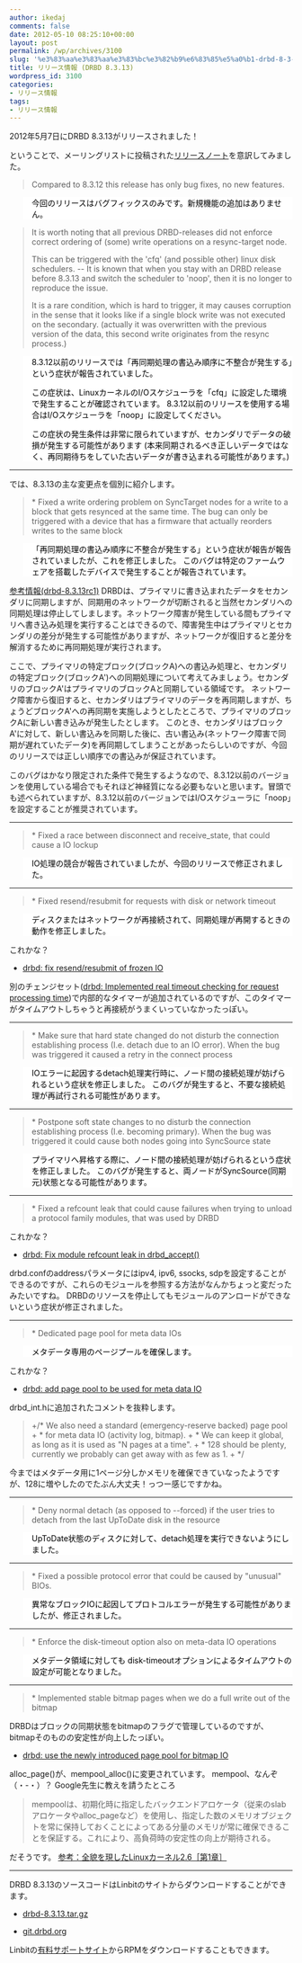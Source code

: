 ```yaml
---
author: ikedaj
comments: false
date: 2012-05-10 08:25:10+00:00
layout: post
permalink: /wp/archives/3100
slug: '%e3%83%aa%e3%83%aa%e3%83%bc%e3%82%b9%e6%83%85%e5%a0%b1-drbd-8-3-13'
title: リリース情報 (DRBD 8.3.13)
wordpress_id: 3100
categories:
- リリース情報
tags:
- リリース情報
---
```


2012年5月7日にDRBD 8.3.13がリリースされました！

ということで、メーリングリストに投稿された[リリースノート](http://www.gossamer-threads.com/lists/drbd/users/23703)を意訳してみました。
  




<blockquote>
Compared to 8.3.12 this release has only bug fixes, no new features. 
</blockquote>




<blockquote style="background-color:white;border-color:white;color:black;">
今回のリリースはバグフィックスのみです。新規機能の追加はありません。
</blockquote>





<blockquote>
It is worth noting that all previous DRBD-releases did not enforce correct ordering of (some) write operations on a resync-target node. 

This can be triggered with the 'cfq' (and possible other) linux disk schedulers. -- It is known that when you stay with an DRBD release before 8.3.13 and switch the scheduler to 'noop', then it is no longer to reproduce the issue. 

It is a rare condition, which is hard to trigger, it may causes corruption in the sense that it looks like if a single block write was not executed on the secondary. 
(actually it was overwritten with the previous version of the data, this second write originates from the resync process.) 
</blockquote>




<blockquote style="background-color:white;border-color:white;color:black;">
8.3.12以前のリリースでは「再同期処理の書込み順序に不整合が発生する」という症状が報告されていました。

この症状は、LinuxカーネルのI/Oスケジューラを「cfq」に設定した環境で発生することが確認されています。
8.3.12以前のリリースを使用する場合はI/Oスケジューラを「noop」に設定してください。

この症状の発生条件は非常に限られていますが、セカンダリでデータの破損が発生する可能性があります
(本来同期されるべき正しいデータではなく、再同期待ちをしていた古いデータが書き込まれる可能性があります。)
</blockquote>




* * *


では、8.3.13の主な変更点を個別に紹介します。
  



<blockquote>
 * Fixed a write ordering problem on SyncTarget nodes for a write to a block that gets resynced at the same time. 
   The bug can only be triggered with a device that has a firmware that actually reorders writes to the same block 
</blockquote>




<blockquote style="background-color:white;border-color:white;color:black;">
「再同期処理の書込み順序に不整合が発生する」という症状が報告が報告されていましたが、これを修正しました。
このバグは特定のファームウェアを搭載したデバイスで発生することが報告されています。
</blockquote>



[参考情報(drbd-8.3.13rc1)](http://www.gossamer-threads.com/lists/drbd/announce/23568)
DRBDは、プライマリに書き込まれたデータをセカンダリに同期しますが、同期用のネットワークが切断されると当然セカンダリへの同期処理は停止してしまします。ネットワーク障害が発生している間もプライマリへ書き込み処理を実行することはできるので、障害発生中はプライマリとセカンダリの差分が発生する可能性がありますが、ネットワークが復旧すると差分を解消するために再同期処理が実行されます。

ここで、プライマリの特定ブロック(ブロックA)への書込み処理と、セカンダリの特定ブロック(ブロックA')への同期処理について考えてみましょう。セカンダリのブロックA'はプライマリのブロックAと同期している領域です。
ネットワーク障害から復旧すると、セカンダリはプライマリのデータを再同期しますが、ちょうどブロックA'への再同期を実施しようとしたところで、プライマリのブロックAに新しい書き込みが発生したとします。
このとき、セカンダリはブロックA'に対して、新しい書込みを同期した後に、古い書込み(ネットワーク障害で同期が遅れていたデータ)を再同期してしまうことがあったらしいのですが、今回のリリースでは正しい順序での書込みが保証されています。

このバグはかなり限定された条件で発生するようなので、8.3.12以前のバージョンを使用している場合でもそれほど神経質になる必要もないと思います。冒頭でも述べられていますが、8.3.12以前のバージョンではI/Oスケジューラに「noop」を設定することが推奨されています。



* * *




<blockquote>
 * Fixed a race between disconnect and receive_state, that could cause a IO lockup 
</blockquote>




<blockquote style="background-color:white;border-color:white;color:black;">
IO処理の競合が報告されていましたが、今回のリリースで修正されました。
</blockquote>




* * *




<blockquote>
 * Fixed resend/resubmit for requests with disk or network timeout 
</blockquote>




<blockquote style="background-color:white;border-color:white;color:black;">
ディスクまたはネットワークが再接続されて、同期処理が再開するときの動作を修正しました。
</blockquote>



これかな？




  * [drbd: fix resend/resubmit of frozen IO](http://git.drbd.org/gitweb.cgi?p=drbd-8.3.git;a=commit;h=8cdfb13850e5e352c1e809f8b648d65fb2fa1762)



別のチェンジセット([drbd: Implemented real timeout checking for request processing time](http://git.drbd.org/gitweb.cgi?p=drbd-8.3.git;a=commit;h=74778e2c9bdbb2c172b4ca9536620dadfeccab19))で内部的なタイマーが追加されているのですが、このタイマーがタイムアウトしちゃうと再接続がうまくいっていなかったっぽい。
  



* * *




<blockquote>
 * Make sure that hard state changed do not disturb the connection establishing process (I.e. detach due to an IO error). 
   When the bug was triggered it caused a retry in the connect process 
</blockquote>




<blockquote style="background-color:white;border-color:white;color:black;">
IOエラーに起因するdetach処理実行時に、ノード間の接続処理が妨げられるという症状を修正しました。
このバグが発生すると、不要な接続処理が再試行される可能性があります。
</blockquote>




* * *




<blockquote>
 * Postpone soft state changes to no disturb the connection establishing process (I.e. becoming primary). 
   When the bug was triggered it could cause both nodes going into SyncSource state 
</blockquote>




<blockquote style="background-color:white;border-color:white;color:black;">
プライマリへ昇格する際に、ノード間の接続処理が妨げられるという症状を修正しました。
このバグが発生すると、両ノードがSyncSource(同期元)状態となる可能性があります。
</blockquote>




* * *




<blockquote>
 * Fixed a refcount leak that could cause failures when trying to unload a protocol family modules, that was used by DRBD 
</blockquote>



これかな？




  * [drbd: Fix module refcount leak in drbd_accept()](http://git.drbd.org/gitweb.cgi?p=drbd-8.3.git;a=commit;h=c2c2067c661c7cba213b0301e2b39f17c1419e51)



drbd.confのaddressパラメータにはipv4, ipv6, ssocks, sdpを設定することができるのですが、これらのモジュールを参照する方法がなんかちょっと変だったみたいですね。
DRBDのリソースを停止してもモジュールのアンロードができないという症状が修正されました。
  



* * *




<blockquote>
 * Dedicated page pool for meta data IOs 
</blockquote>




<blockquote style="background-color:white;border-color:white;color:black;">
メタデータ専用のページプールを確保します。
</blockquote>



これかな？




  * [drbd: add page pool to be used for meta data IO](http://git.drbd.org/gitweb.cgi?p=drbd-8.3.git;a=commit;h=6f03626b7bb3a54db16918047c3106b0ce3d73f7)




drbd_int.hに追加されたコメントを抜粋します。


<blockquote>
+/* We also need a standard (emergency-reserve backed) page pool
+ * for meta data IO (activity log, bitmap).
+ * We can keep it global, as long as it is used as "N pages at a time".
+ * 128 should be plenty, currently we probably can get away with as few as 1.
+ */
</blockquote>


今まではメタデータ用に1ページ分しかメモリを確保できていなったようですが、128に増やしたのでたぶん大丈夫！っつー感じですかね。
  



* * *




<blockquote>
 * Deny normal detach (as opposed to --forced) if the user tries to detach from the last UpToDate disk in the resource 
</blockquote>




<blockquote style="background-color:white;border-color:white;color:black;">
UpToDate状態のディスクに対して、detach処理を実行できないようにしました。
</blockquote>




* * *




<blockquote>
 * Fixed a possible protocol error that could be caused by "unusual" BIOs. 
</blockquote>




<blockquote style="background-color:white;border-color:white;color:black;">
異常なブロックIOに起因してプロトコルエラーが発生する可能性がありましたが、修正されました。
</blockquote>




* * *




<blockquote>
 * Enforce the disk-timeout option also on meta-data IO operations 
</blockquote>




<blockquote style="background-color:white;border-color:white;color:black;">
メタデータ領域に対しても disk-timeoutオプションによるタイムアウトの設定が可能となりました。
</blockquote>




* * *




<blockquote>
 * Implemented stable bitmap pages when we do a full write out of the bitmap 
</blockquote>


DRBDはブロックの同期状態をbitmapのフラグで管理しているのですが、bitmapそのものの安定性が向上したっぽい。




  * [drbd: use the newly introduced page pool for bitmap IO](http://git.drbd.org/gitweb.cgi?p=drbd-8.3.git;a=commit;h=6ffb299f85d69f2dd4c563859a3cb0e21669508b)



alloc_page()が、mempool_alloc()に変更されています。
mempool、なんぞ（・-・）？
Google先生に教えを請うたところ


<blockquote>
mempoolは、初期化時に指定したバックエンドアロケータ（従来のslabアロケータやalloc_pageなど）を使用し、指定した数のメモリオブジェクトを常に保持しておくことによってある分量のメモリが常に確保できることを保証する。これにより、高負荷時の安定性の向上が期待される。
</blockquote>


だそうです。
[参考：全貌を現したLinuxカーネル2.6［第1章］](http://www.atmarkit.co.jp/flinux/special/kernel26/kernel26_01c.html)
  



* * *


DRBD 8.3.13のソースコードはLinbitのサイトからダウンロードすることができます。




  * [drbd-8.3.13.tar.gz](http://oss.linbit.com/drbd/8.3/drbd-8.3.13.tar.gz)



  * [git.drbd.org](http://git.drbd.org/gitweb.cgi?p=drbd-8.3.git;a=tag;h=refs/tags/drbd-8.3.13)




Linbitの[有料サポートサイト](http://www.linbit.com/support/drbd-8.3.13/)からRPMをダウンロードすることもできます。
